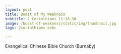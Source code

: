 ```yaml
---
layout: post
title: Boast of My Weakness
subtitle: 2 Corinthians 11:18-30
image: /boast-of-weakness/static/img/thumbnail.jpg
tags: 2corinthians ecbc

---
```

Evangelical Chinese Bible Church (Burnaby)
